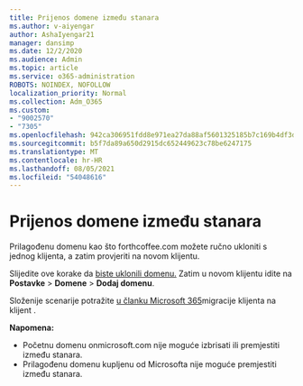 ```yaml
---
title: Prijenos domene između stanara
ms.author: v-aiyengar
author: AshaIyengar21
manager: dansimp
ms.date: 12/2/2020
ms.audience: Admin
ms.topic: article
ms.service: o365-administration
ROBOTS: NOINDEX, NOFOLLOW
localization_priority: Normal
ms.collection: Adm_O365
ms.custom:
- "9002570"
- "7305"
ms.openlocfilehash: 942ca306951fdd8e971ea27da88af5601325185b7c169b4df3dfd9e43e1650c5
ms.sourcegitcommit: b5f7da89a650d2915dc652449623c78be6247175
ms.translationtype: MT
ms.contentlocale: hr-HR
ms.lasthandoff: 08/05/2021
ms.locfileid: "54048616"
---
```

# <a name="transfer-domain-between-tenants"></a>Prijenos domene između stanara

Prilagođenu domenu kao što forthcoffee.com možete ručno ukloniti s jednog klijenta, a zatim provjeriti na novom klijentu.

Slijedite ove korake da [biste uklonili domenu.](https://docs.microsoft.com/microsoft-365/admin/get-help-with-domains/remove-a-domain) Zatim u novom klijentu idite na **Postavke**  >  **Domene**  >  **Dodaj domenu**.

Složenije scenarije potražite [u članku Microsoft 365](https://docs.microsoft.com/microsoft-365/enterprise/microsoft-365-tenant-to-tenant-migrations)migracije klijenta na klijent .

**Napomena:**
- Početnu domenu onmicrosoft.com nije moguće izbrisati ili premjestiti između stanara.
- Prilagođenu domenu kupljenu od Microsofta nije moguće premjestiti između stanara.